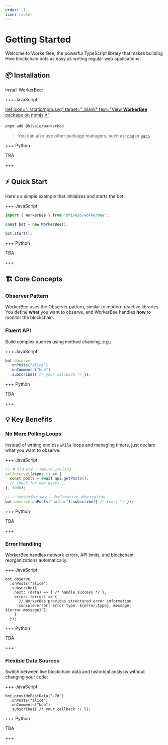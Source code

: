 ```yaml
---
order: -1
icon: rocket
---
```


# Getting Started

Welcome to WorkerBee, the powerful TypeScript library that makes building Hive blockchain bots as easy as writing regular web applications!

## :package: Installation

Install WorkerBee:

+++ JavaScript

[!ref icon="../static/npm.svg" target="_blank" text="View **WorkerBee** package on npmjs 🡭"](https://npmjs.com/package/@hiveio/workerbee)

```bash
pnpm add @hiveio/workerbee
```

> You can also use other package managers, such as: [`npm`](https://docs.npmjs.com/downloading-and-installing-node-js-and-npm#using-a-node-version-manager-to-install-nodejs-and-npm) or [`yarn`](https://yarnpkg.com/getting-started/install)

+++ Python

TBA

+++

## :zap: Quick Start

Here's a simple example that initializes and starts the bot:

+++ JavaScript

```typescript
import { WorkerBee } from '@hiveio/workerbee';

const bot = new WorkerBee();

bot.start();
```

+++ Python

TBA

+++

## :building_construction: Core Concepts

### Observer Pattern

WorkerBee uses the Observer pattern, similar to modern reactive libraries. You define **what** you want to observe, and WorkerBee handles **how** to monitor the blockchain.

### Fluent API

Build complex queries using method chaining, e.g.:

+++ JavaScript

```typescript
bot.observe
  .onPosts("alice")
  .onComments("bob")
  .subscribe({ /* your callback */ });
```

+++ Python

TBA

+++

## :bulb: Key Benefits

### No More Polling Loops

Instead of writing endless `while` loops and managing timers, just declare what you want to observe:

+++ JavaScript

```typescript
// ❌ Old way - manual polling
setInterval(async () => {
  const posts = await api.getPosts();
  // Check for new posts...
}, 3000);

// ✅ WorkerBee way - declarative observation
bot.observe.onPosts("author").subscribe({ /* react */ });
```

+++ Python

TBA

+++

### Error Handling

WorkerBee handles network errors, API limits, and blockchain reorganizations automatically:

+++ JavaScript

```typescript:highlight="5-8"
bot.observe
  .onPosts("alice")
  .subscribe({
    next: (data) => { /* handle success */ },
    error: (error) => {
      // WorkerBee provides structured error information
      console.error(`Error type: ${error.type}, message: ${error.message}`);
    }
  });
```

+++ Python

TBA

+++

### Flexible Data Sources

Switch between live blockchain data and historical analysis without changing your code:

+++ JavaScript

```typescript:highlight="1"
bot.providePastData('-7d')
  .onPosts("alice")
  .onComments("bob")
  .subscribe({ /* your callback */ });
```

+++ Python

TBA

+++
